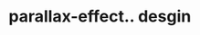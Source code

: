 # parallax-effect.. desgin                                                                                                                                                                                                                                                                                                                                                                                                                                                                                                                                                                                                                                                                   
